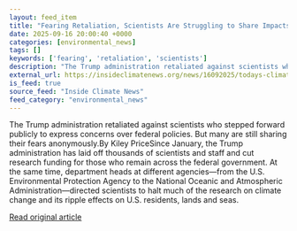 ```yaml
---
layout: feed_item
title: "Fearing Retaliation, Scientists Are Struggling to Share Impacts of Federal Cuts"
date: 2025-09-16 20:00:40 +0000
categories: [environmental_news]
tags: []
keywords: ['fearing', 'retaliation', 'scientists']
description: "The Trump administration retaliated against scientists who stepped forward publicly to express concerns over federal policies"
external_url: https://insideclimatenews.org/news/16092025/todays-climate-retaliation-scientists-struggling-federal-cuts-free-speech/
is_feed: true
source_feed: "Inside Climate News"
feed_category: "environmental_news"
---
```


The Trump administration retaliated against scientists who stepped forward publicly to express concerns over federal policies. But many are still sharing their fears anonymously.By Kiley PriceSince January, the Trump administration has laid off thousands of scientists and staff and cut research funding for those who remain across the federal government. At the same time, department heads at different agencies—from the U.S. Environmental Protection Agency to the National Oceanic and Atmospheric Administration—directed scientists to halt much of the research on climate change and its ripple effects on U.S. residents, lands and seas.&nbsp;

[Read original article](https://insideclimatenews.org/news/16092025/todays-climate-retaliation-scientists-struggling-federal-cuts-free-speech/)
